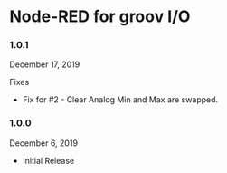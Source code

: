 # Node-RED for groov I/O

### 1.0.1

December 17, 2019

Fixes
 * Fix for #2 - Clear Analog Min and Max are swapped.

### 1.0.0

December 6, 2019

 * Initial Release 